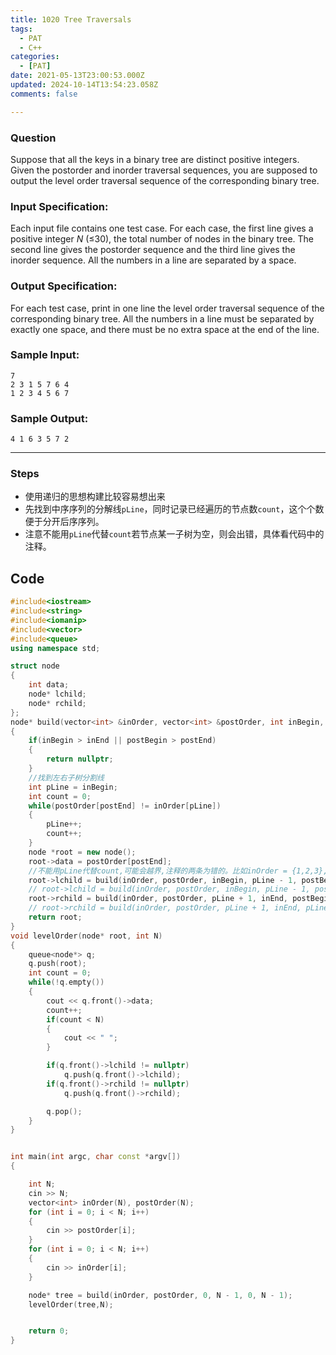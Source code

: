```yaml
---
title: 1020 Tree Traversals
tags:
  - PAT
  - C++
categories:
  - [PAT]
date: 2021-05-13T23:00:53.000Z
updated: 2024-10-14T13:54:23.058Z
comments: false

---
```


<!--more-->
### Question

Suppose that all the keys in a binary tree are distinct positive integers. Given the postorder and inorder traversal sequences, you are supposed to output the level order traversal sequence of the corresponding binary tree.

### Input Specification:

Each input file contains one test case. For each case, the first line gives a positive integer *N* (≤30), the total number of nodes in the binary tree. The second line gives the postorder sequence and the third line gives the inorder sequence. All the numbers in a line are separated by a space.

### Output Specification:

For each test case, print in one line the level order traversal sequence of the corresponding binary tree. All the numbers in a line must be separated by exactly one space, and there must be no extra space at the end of the line.

### Sample Input:

```in
7
2 3 1 5 7 6 4
1 2 3 4 5 6 7
```

### Sample Output:

```out
4 1 6 3 5 7 2
```

---

### Steps

+ 使用递归的思想构建比较容易想出来
+ 先找到中序序列的分解线`pLine`，同时记录已经遍历的节点数`count`，这个个数便于分开后序序列。
+ 注意不能用`pLine`代替`count`若节点某一子树为空，则会出错，具体看代码中的注释。

## Code

```c++
#include<iostream>
#include<string>
#include<iomanip>
#include<vector>
#include<queue>
using namespace std;

struct node
{
    int data;
    node* lchild;
    node* rchild;
};
node* build(vector<int> &inOrder, vector<int> &postOrder, int inBegin, int inEnd, int postBegin, int postEnd)
{
    if(inBegin > inEnd || postBegin > postEnd)
    {
        return nullptr;
    }
    //找到左右子树分割线
    int pLine = inBegin;
    int count = 0;
    while(postOrder[postEnd] != inOrder[pLine])
    {
        pLine++;
        count++;
    }
    node *root = new node();
    root->data = postOrder[postEnd];
    //不能用pLine代替count,可能会越界,注释的两条为错的。比如inOrder = {1,2,3}, postOrder = {2,3,1}
    root->lchild = build(inOrder, postOrder, inBegin, pLine - 1, postBegin, postBegin + count - 1);
    // root->lchild = build(inOrder, postOrder, inBegin, pLine - 1, postBegin, pLine - 1);
    root->rchild = build(inOrder, postOrder, pLine + 1, inEnd, postBegin + count, postEnd - 1);
    // root->rchild = build(inOrder, postOrder, pLine + 1, inEnd, pLine + 1, postEnd - 1);
    return root;
}
void levelOrder(node* root, int N)
{
    queue<node*> q;
    q.push(root);
    int count = 0;
    while(!q.empty())
    {
        cout << q.front()->data;
        count++;
        if(count < N)
        {
            cout << " ";
        }

        if(q.front()->lchild != nullptr)
            q.push(q.front()->lchild);
        if(q.front()->rchild != nullptr)
            q.push(q.front()->rchild);

        q.pop();
    }
}


int main(int argc, char const *argv[])
{

    int N;
    cin >> N;
    vector<int> inOrder(N), postOrder(N);
    for (int i = 0; i < N; i++)
    {
        cin >> postOrder[i];
    }
    for (int i = 0; i < N; i++)
    {
        cin >> inOrder[i];
    }

    node* tree = build(inOrder, postOrder, 0, N - 1, 0, N - 1);
    levelOrder(tree,N);


    return 0;
}
```